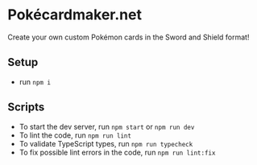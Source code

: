 <!-- TODO IMPORTANT: Style this -->
# Pokécardmaker.net
Create your own custom Pokémon cards in the Sword and Shield format!

## Setup
- run `npm i`

## Scripts
- To start the dev server, run `npm start` or `npm run dev`
- To lint the code, run `npm run lint`
- To validate TypeScript types, run `npm run typecheck`
- To fix possible lint errors in the code, run `npm run lint:fix`
